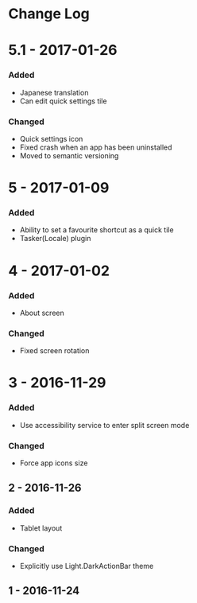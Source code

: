 # Change Log

# 5.1 - 2017-01-26
### Added
 - Japanese translation
 - Can edit quick settings tile

### Changed
 - Quick settings icon
 - Fixed crash when an app has been uninstalled
 - Moved to semantic versioning

# 5 - 2017-01-09
### Added
 - Ability to set a favourite shortcut as a quick tile
 - Tasker(Locale) plugin

# 4 - 2017-01-02
### Added
 - About screen

### Changed
 - Fixed screen rotation

# 3 - 2016-11-29
### Added
 - Use accessibility service to enter split screen mode

### Changed
 - Force app icons size

## 2 - 2016-11-26
### Added
 - Tablet layout

### Changed
 - Explicitly use Light.DarkActionBar theme

## 1 - 2016-11-24
